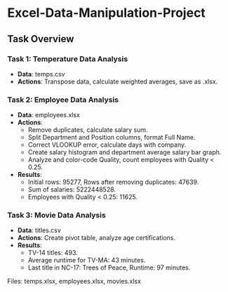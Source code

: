 # Excel-Data-Manipulation-Project

## Task Overview
### Task 1: Temperature Data Analysis
- **Data**: temps.csv
- **Actions**: Transpose data, calculate weighted averages, save as .xlsx.

### Task 2: Employee Data Analysis
- **Data**: employees.xlsx
- **Actions**:
  - Remove duplicates, calculate salary sum.
  - Split Department and Position columns, format Full Name.
  - Correct VLOOKUP error, calculate days with company.
  - Create salary histogram and department average salary bar graph.
  - Analyze and color-code Quality, count employees with Quality < 0.25.
- **Results**:
  - Initial rows: 95277, Rows after removing duplicates: 47639.
  - Sum of salaries: 5222448528.
  - Employees with Quality < 0.25: 11625.

### Task 3: Movie Data Analysis
- **Data**: titles.csv
- **Actions**: Create pivot table, analyze age certifications.
- **Results**:
  - TV-14 titles: 493.
  - Average runtime for TV-MA: 43 minutes.
  - Last title in NC-17: Trees of Peace, Runtime: 97 minutes.

Files: temps.xlsx, employees.xlsx, movies.xlsx

